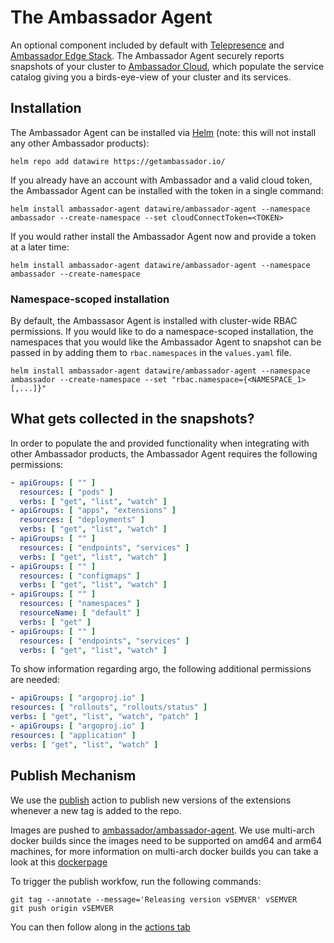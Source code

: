 # The Ambassador Agent

An optional component included by default with [Telepresence](https://github.com/telepresenceio/telepresence) and [Ambassador Edge Stack](https://github.com/emissary-ingress/emissary).
The Ambassador Agent securely reports snapshots of your cluster to [Ambassador Cloud](https://www.getambassador.io/products/ambassador-cloud/), which populate the service catalog giving you a birds-eye-view of your cluster and its services.

## Installation

The Ambassador Agent can be installed via [Helm](https://helm.sh) (note: this will not install any other Ambassador products):
```shell
helm repo add datawire https://getambassador.io/
```
If you already have an account with Ambassador and a valid cloud token, the Ambassador Agent can be installed with the token in a single command:
```shell
helm install ambassador-agent datawire/ambassador-agent --namespace ambassador --create-namespace --set cloudConnectToken=<TOKEN>
```

If you would rather install the Ambassador Agent now and provide a token at a later time:
```
helm install ambassador-agent datawire/ambassador-agent --namespace ambassador --create-namespace
```

### Namespace-scoped installation

By default, the Ambassasor Agent is installed with cluster-wide RBAC permissions.
If you would like to do a namespace-scoped installation, the namespaces that you would like the Ambassador Agent to snapshot can be passed in by adding them to `rbac.namespaces` in the `values.yaml` file.
```shell
helm install ambassador-agent datawire/ambassador-agent --namespace ambassador --create-namespace --set "rbac.namespace={<NAMESPACE_1>[,...]}"
```

## What gets collected in the snapshots?

In order to populate the and provided functionality when integrating with other Ambassador products, the Ambassador Agent requires the following permissions:
```yaml
- apiGroups: [ "" ]
  resources: [ "pods" ]
  verbs: [ "get", "list", "watch" ]
- apiGroups: [ "apps", "extensions" ]
  resources: [ "deployments" ]
  verbs: [ "get", "list", "watch" ]
- apiGroups: [ "" ]
  resources: [ "endpoints", "services" ]
  verbs: [ "get", "list", "watch" ]
- apiGroups: [ "" ]
  resources: [ "configmaps" ]
  verbs: [ "get", "list", "watch" ]
- apiGroups: [ "" ]
  resources: [ "namespaces" ]
  resourceName: [ "default" ]
  verbs: [ "get" ]
- apiGroups: [ "" ]
  resources: [ "endpoints", "services" ]
  verbs: [ "get", "list", "watch" ]
  ```
  
  To show information regarding argo, the following additional permissions are needed:
  ```yaml
- apiGroups: [ "argoproj.io" ]
  resources: [ "rollouts", "rollouts/status" ]
  verbs: [ "get", "list", "watch", "patch" ]
- apiGroups: [ "argoproj.io" ]
  resources: [ "application" ]
  verbs: [ "get", "list", "watch" ]
  ```
  
## Publish Mechanism

We use the [publish](.github/workflows/publish.yaml) action to
publish new versions of the extensions whenever a new tag is added to the
repo.

Images are pushed to [ambassador/ambassador-agent](https://hub.docker.com/repository/docker/ambassador/ambassador-agent).
We use multi-arch docker builds since the images need to be supported on
amd64 and arm64 machines, for more information on multi-arch docker builds
you can take a look at this
[dockerpage](https://www.docker.com/blog/multi-arch-build-and-images-the-simple-way/)

To trigger the publish workfow, run the following commands:

```
git tag --annotate --message='Releasing version vSEMVER' vSEMVER
git push origin vSEMVER
```

You can then follow along in the [actions tab](https://github.com/datawire/ambassador-agent/actions)
